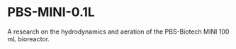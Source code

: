 # PBS-MINI-0.1L
A research on the hydrodynamics and aeration of the PBS-Biotech MINI 100 mL bioreactor.
